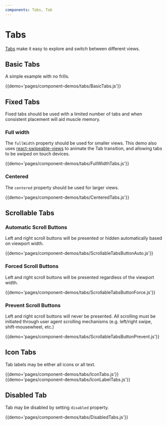 ```yaml
---
components: Tabs, Tab
---
```


# Tabs

[Tabs](https://material.google.com/components/tabs.html) make it easy to explore and switch between different views.

## Basic Tabs

A simple example with no frills.

{{demo='pages/component-demos/tabs/BasicTabs.js'}}

## Fixed Tabs

Fixed tabs should be used with a limited number of tabs and when consistent placement will aid muscle memory.

### Full width

The `fullWidth` property should be used for smaller views.
This demo also uses [react-swipeable-views](https://github.com/oliviertassinari/react-swipeable-views) to animate the Tab transition, and allowing tabs to be swiped on touch devices.

{{demo='pages/component-demos/tabs/FullWidthTabs.js'}}

### Centered

The `centered` property should be used for larger views.

{{demo='pages/component-demos/tabs/CenteredTabs.js'}}

## Scrollable Tabs

### Automatic Scroll Buttons

Left and right scroll buttons will be presented or hidden automatically based on viewport width.

{{demo='pages/component-demos/tabs/ScrollableTabsButtonAuto.js'}}

### Forced Scroll Buttons

Left and right scroll buttons will be presented regardless of the viewport width.

{{demo='pages/component-demos/tabs/ScrollableTabsButtonForce.js'}}

### Prevent Scroll Buttons

Left and right scroll buttons will never be presented.  All scrolling must be initiated through user agent scrolling mechanisms (e.g. left/right swipe, shift-mousewheel, etc.)

{{demo='pages/component-demos/tabs/ScrollableTabsButtonPrevent.js'}}

## Icon Tabs

Tab labels may be either all icons or all text.

{{demo='pages/component-demos/tabs/IconTabs.js'}}
{{demo='pages/component-demos/tabs/IconLabelTabs.js'}}

## Disabled Tab

Tab may be disabled by setting `disabled` property.

{{demo='pages/component-demos/tabs/DisabledTabs.js'}}
